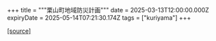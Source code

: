 +++
title = """栗山町地域防災計画"""
date = 2025-03-13T12:00:00.000Z
expiryDate = 2025-05-14T07:21:30.174Z
tags = ["kuriyama"]
+++


[[source]](https://www.town.kuriyama.hokkaido.jp/soshiki/28/989.html)
